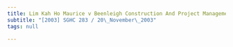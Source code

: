 ```yaml
---
title: Lim Kah Ho Maurice v Beenleigh Construction And Project Management Pte Ltd
subtitle: "[2003] SGHC 283 / 20\_November\_2003"
tags: null

---
```


